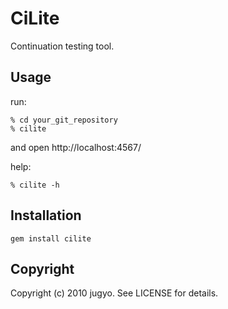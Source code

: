 CiLite
======

Continuation testing tool.

Usage
------

run:

    % cd your_git_repository
    % cilite

and open http://localhost:4567/

help:

    % cilite -h

Installation
------

    gem install cilite

Copyright
------

Copyright (c) 2010 jugyo. See LICENSE for details.
